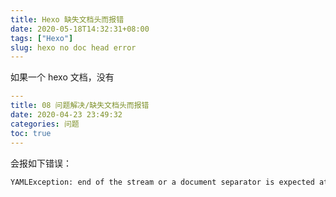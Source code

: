 ```yaml
---
title: Hexo 缺失文档头而报错
date: 2020-05-18T14:32:31+08:00
tags: ["Hexo"]
slug: hexo no doc head error
---
```


如果一个 hexo 文档，没有

```yaml
---
title: 08 问题解决/缺失文档头而报错
date: 2020-04-23 23:49:32
categories: 问题
toc: true
---
```

会报如下错误：

```bash
YAMLException: end of the stream or a document separator is expected at line 23, column 1:
```
